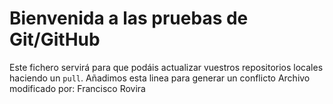 # Bienvenida a las pruebas de Git/GitHub

Este fichero servirá para que podáis actualizar vuestros repositorios locales haciendo un `pull`.
Añadimos esta linea para generar un conflicto
Archivo modificado por: Francisco Rovira